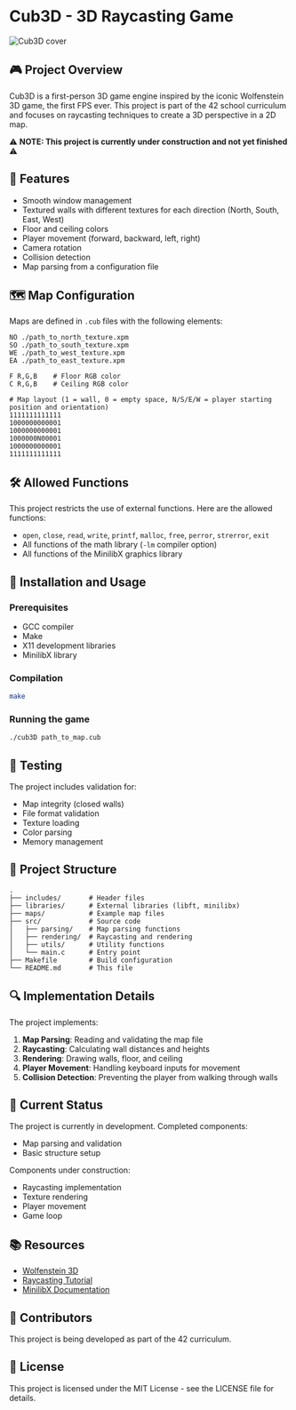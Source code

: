 # Cub3D - 3D Raycasting Game

![Cub3D cover](https://media1.giphy.com/media/v1.Y2lkPTc5MGI3NjExOWJ0NG92Nnh1cnBlY281djA1Njk5MG5keGV3bXl5Yzl6dHg5Nzd0eiZlcD12MV9pbnRlcm5hbF9naWZfYnlfaWQmY3Q9Zw/dKa9QCD0n7JeRRui8o/giphy.gif)

## 🎮 Project Overview

Cub3D is a first-person 3D game engine inspired by the iconic Wolfenstein 3D game, the first FPS ever. This project is part of the 42 school curriculum and focuses on raycasting techniques to create a 3D perspective in a 2D map.

⚠️ **NOTE: This project is currently under construction and not yet finished** ⚠️

## 🚀 Features

- Smooth window management
- Textured walls with different textures for each direction (North, South, East, West)
- Floor and ceiling colors
- Player movement (forward, backward, left, right)
- Camera rotation
- Collision detection
- Map parsing from a configuration file

## 🗺️ Map Configuration

Maps are defined in `.cub` files with the following elements:

```
NO ./path_to_north_texture.xpm
SO ./path_to_south_texture.xpm
WE ./path_to_west_texture.xpm
EA ./path_to_east_texture.xpm

F R,G,B    # Floor RGB color
C R,G,B    # Ceiling RGB color

# Map layout (1 = wall, 0 = empty space, N/S/E/W = player starting position and orientation)
1111111111111
1000000000001
1000000000001
1000000N00001
1000000000001
1111111111111
```

## 🛠️ Allowed Functions

This project restricts the use of external functions. Here are the allowed functions:

- `open`, `close`, `read`, `write`, `printf`, `malloc`, `free`, `perror`, `strerror`, `exit`
- All functions of the math library (`-lm` compiler option)
- All functions of the MinilibX graphics library

## 🔧 Installation and Usage

### Prerequisites
- GCC compiler
- Make
- X11 development libraries
- MinilibX library

### Compilation
```bash
make
```

### Running the game
```bash
./cub3D path_to_map.cub
```

## 🧪 Testing

The project includes validation for:
- Map integrity (closed walls)
- File format validation
- Texture loading
- Color parsing
- Memory management

## 📝 Project Structure

```
.
├── includes/       # Header files
├── libraries/      # External libraries (libft, minilibx)
├── maps/           # Example map files
├── src/            # Source code
│   ├── parsing/    # Map parsing functions
│   ├── rendering/  # Raycasting and rendering
│   ├── utils/      # Utility functions
│   └── main.c      # Entry point
├── Makefile        # Build configuration
└── README.md       # This file
```

## 🔍 Implementation Details

The project implements:
1. **Map Parsing**: Reading and validating the map file
2. **Raycasting**: Calculating wall distances and heights
3. **Rendering**: Drawing walls, floor, and ceiling
4. **Player Movement**: Handling keyboard inputs for movement
5. **Collision Detection**: Preventing the player from walking through walls

## 🚧 Current Status

The project is currently in development. Completed components:
- Map parsing and validation
- Basic structure setup

Components under construction:
- Raycasting implementation
- Texture rendering
- Player movement
- Game loop

## 📚 Resources

- [Wolfenstein 3D](https://en.wikipedia.org/wiki/Wolfenstein_3D)
- [Raycasting Tutorial](https://lodev.org/cgtutor/raycasting.html)
- [MinilibX Documentation](https://harm-smits.github.io/42docs/libs/minilibx)

## 👥 Contributors

This project is being developed as part of the 42 curriculum.

## 📄 License

This project is licensed under the MIT License - see the LICENSE file for details. 
